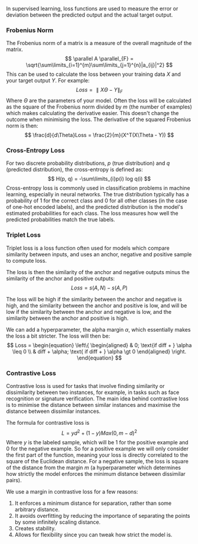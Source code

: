 In supervised learning, loss functions are used to measure the error or deviation between the predicted output and the actual target output.
### Frobenius Norm
The Frobenius norm of a matrix is a measure of the overall magnitude of the matrix. 
$$
\parallel A \parallel_{F} = \sqrt{\sum\limits_{i=1}^{m}\sum\limits_{j=1}^{n}|a_{ij}|^2}
$$
This can be used to calculate the loss between your training data $X$ and your target output $Y$. For example:
$$
Loss = \parallel X\Theta - Y \parallel_F
$$
Where $\Theta$ are the parameters of your model.
Often the loss will be calculated as the square of the Frobenius norm divided by $m$ (the number of examples) which makes calculating the derivative easier. This doesn't change the outcome when minimising the loss. The derivative of the squared Frobenius norm is then:
$$
\frac{d}{d\Theta}Loss = \frac{2}{m}(X^T(X\Theta - Y))
$$
### Cross-Entropy Loss
For two discrete probability distributions, $p$ (true distribution) and $q$ (predicted distribution), the cross-entropy is defined as: 
$$
		H(p, q) = -\sum\limits_{i}p(i) log q(i)
$$
Cross-entropy loss is commonly used in classification problems in machine learning, especially in neural networks. The true distribution typically has a probability of 1 for the correct class and 0 for all other classes (in the case of one-hot encoded labels), and the predicted distribution is the model's estimated probabilities for each class. The loss measures how well the predicted probabilities match the true labels.

### Triplet Loss
Triplet loss is a loss function often used for models which compare similarity between inputs, and uses an anchor, negative and positive sample to compute loss.

The loss is then the similarity of the anchor and negative outputs minus the similarity of the anchor and positive outputs:
$$
Loss = s(A, N) - s(A, P)
$$

The loss will be high if the similarity between the anchor and negative is high, and the similarity between the anchor and positive is low, and will be low if the similarity between the anchor and negative is low, and the similarity between the anchor and positive is high.

We can add a hyperparameter, the alpha margin $\alpha$, which essentially makes the loss a bit stricter. The loss will then be:
$$
Loss = \begin{equation} \left\{ \begin{aligned} & 0; \text{if diff + } \alpha \leq 0  \\ & diff + \alpha; \text{ if diff + } \alpha \gt 0  \end{aligned} \right. \end{equation}
$$
### Contrastive Loss
Contrastive loss is used for tasks that involve finding similarity or dissimilarity between two instances, for example, in tasks such as face recognition or signature verification. The main idea behind contrastive loss is to minimise the distance between similar instances and maximise the distance between dissimilar instances.

The formula for contrastive loss is
$$
L = yd^{2} + (1-y)Max(0, m-d)^{2}
$$
Where $y$ is the labeled sample, which will be $1$ for the positive example and $0$ for the negative example. So for a positive example we will only consider the first part of the function, meaning your loss is directly correlated to the square of the Euclidean distance. For a negative sample, the loss is square of the distance from the margin $m$ (a hyperparameter which determines how strictly the model enforces the minimum distance between dissimilar pairs). 

We use a margin in contrastive loss for a few reasons:
1. It enforces a minimum distance for separation, rather than some arbitrary distance.
2. It avoids overfitting by reducing the importance of separating the points by some infinitely scaling distance.
3. Creates stability.
4. Allows for flexibility since you can tweak how strict the model is.